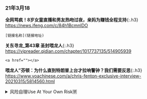 ### 21年3月18

**全网骂疯！8岁女童直播和男友热吻过夜，亲妈为赚钱全程支持**{:.h3}
<https://news.ifeng.com/c/84h1BcmnlDO>

`[链接名称](链接地址)`

**关东寻龙_第43章 圣封喂龙人**{:.h3}
<https://vipreader.qidian.com/chapter/1017737135/514905939>

```
<a href=""></a>
```

**喂龙人”芬顿：为什么直到特朗普上台才拉响警钟？我们需要反思**{:.h3}
https://www.voachinese.com/a/chris-fenton-exclusive-interview-20210315/5814560.html

<details>
<summary>风险自理Use At Your Own Risk🈲</summary>
<pre>

**艋舺大拜拜 定點舞台 惡魔舞團**{:.h3}
<https://www.youtube.com/watch?v=s5w_-9uJpEQ>
hq2.jpg (480×360)<br>
<img src="http://slack-imgs.com/?url=http://i.ytimg.com/vi/s5w_-9uJpEQ/hq2.jpg"><br>
<a href="https://i.ytimg.com/vi/s5w_-9uJpEQ/hq2.jpg">
<br>https://i.ytimg.com/vi/s5w_-9uJpEQ/hq2.jpg</a><hr/>

**ICN JUNGBU NATURAL CHAMPIONSHIP Bikini Open**{:.h3}
<https://www.youtube.com/watch?v=Y8fYxCHdR1k>
hq720.jpg (360×202)<br>
<img src="http://slack-imgs.com/?url=http://i.ytimg.com/vi/Y8fYxCHdR1k/hq720.jpg?sqp=-oaymwEcCOgCEMoBSFXyq4qpAw4IARUAAIhCGAFwAcABBg==&rs=AOn4CLAg3Ggt7twOaCJxc9Oj00g9MjjZxQ"><br>
<a href="https://i.ytimg.com/vi/Y8fYxCHdR1k/hq720.jpg?sqp=-oaymwEcCOgCEMoBSFXyq4qpAw4IARUAAIhCGAFwAcABBg==&rs=AOn4CLAg3Ggt7twOaCJxc9Oj00g9MjjZxQ">
<br>https://i.ytimg.com/vi/Y8fYxCHdR1k/hq720.jpg?sqp=-oaymwEcCOgCEMoBSFXyq4qpAw4IARUAAIhCGAFwAcABBg==&rs=AOn4CLAg3Ggt7twOaCJxc9Oj00g9MjjZxQ</a><hr/>

**바싱슈트 경기모습**{:.h3}
<https://www.youtube.com/watch?v=kfB9hmzYmIg>
hq2.jpg (480×270)<br>
<img src="http://slack-imgs.com/?url=http://i.ytimg.com/vi/kfB9hmzYmIg/hq2.jpg?sqp=-oaymwEcCOADEI4CSFXyq4qpAw4IARUAAIhCGAFwAcABBg==&rs=AOn4CLBSkUfehKFOMnU0v2LOq3Nec6MaVg"><br>
<a href="https://i.ytimg.com/vi/kfB9hmzYmIg/hq2.jpg?sqp=-oaymwEcCOADEI4CSFXyq4qpAw4IARUAAIhCGAFwAcABBg==&rs=AOn4CLBSkUfehKFOMnU0v2LOq3Nec6MaVg">
<br>https://i.ytimg.com/vi/kfB9hmzYmIg/hq2.jpg?sqp=-oaymwEcCOADEI4CSFXyq4qpAw4IARUAAIhCGAFwAcABBg==&rs=AOn4CLBSkUfehKFOMnU0v2LOq3Nec6MaVg</a><hr/>

mqdefault_6s.webp (320×180)<br>
<img src="http://slack-imgs.com/?url=http://i.ytimg.com/an_webp/kfB9hmzYmIg/mqdefault_6s.webp?du=3000&sqp=COic4YIG&rs=AOn4CLDxdW8QLEx9IyMauRtooC29aNhSTg"><br>
<a href="https://i.ytimg.com/an_webp/kfB9hmzYmIg/mqdefault_6s.webp?du=3000&sqp=COic4YIG&rs=AOn4CLDxdW8QLEx9IyMauRtooC29aNhSTg">
<br>https://i.ytimg.com/an_webp/kfB9hmzYmIg/mqdefault_6s.webp?du=3000&sqp=COic4YIG&rs=AOn4CLDxdW8QLEx9IyMauRtooC29aNhSTg</a><hr/>

**美情报机构：俄罗s诋毁拜登 zg盼特朗普败选**{:.h3}
https://www.dw.com/zh/%E7%BE%8E%E6%83%85%E6%8A%A5%E6%9C%BA%E6%9E%84%E4%BF%84%E7%BD%97%E6%96%AF%E8%AF%8B%E6%AF%81%E6%8B%9C%E7%99%BB-%E4%B8%AD%E5%9B%BD%E7%9B%BC%E7%89%B9%E6%9C%97%E6%99%AE%E8%B4%A5%E9%80%89/a-54494806

**金cr：我们的海w资产至少14万y以上，这要保护不好，可不得了**{:.h3}
https://xw.qq.com/a/video/y3228ykqqax

**金cr：我们的海w资产至少14万y以上，这要保护不好，可不得了**{:.h3}
http://doris.yidianzixun.com/article/V_0EUMCPxK

https://twitter.com/SHFb7mNKTeTIKfb/status/1372405089193787392?s=20
EwvDH_IVoAIs0YO (556×587)<br>
<img src="http://slack-imgs.com/?url=http://pbs.twimg.com/media/EwvDH_IVoAIs0YO?format=png&name=orig"><br>
<a href="https://pbs.twimg.com/media/EwvDH_IVoAIs0YO?format=png&name=orig">
<br>https://pbs.twimg.com/media/EwvDH_IVoAIs0YO?format=png&name=orig</a><hr/>

</pre>
</details>
